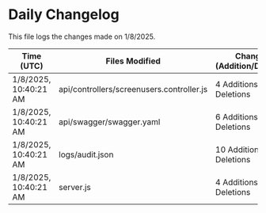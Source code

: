 # Daily Changelog

This file logs the changes made on 1/8/2025.

| Time (UTC)             | Files Modified                    | Changes (Addition/Deletion) |
|------------------------|-----------------------------------|-----------------------------|
| 1/8/2025, 10:40:21 AM | api/controllers/screenusers.controller.js | 4 Additions & 4 Deletions |
| 1/8/2025, 10:40:21 AM | api/swagger/swagger.yaml | 6 Additions & 6 Deletions |
| 1/8/2025, 10:40:21 AM | logs/audit.json | 10 Additions & 10 Deletions |
| 1/8/2025, 10:40:21 AM | server.js | 4 Additions & 4 Deletions |
